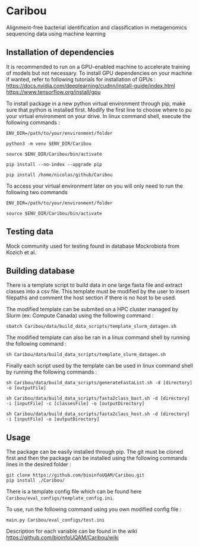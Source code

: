 # Caribou
Alignment-free bacterial identification and classification in metagenomics sequencing data using machine learning

## Installation of dependencies
It is recommended to run on a GPU-enabled machine to accelerate training of models but not necessary.
To install GPU dependencies on your machine if wanted, refer to following tutorials for installation of GPUs :
https://docs.nvidia.com/deeplearning/cudnn/install-guide/index.html \
https://www.tensorflow.org/install/gpu

To install package in a new python virtual environment through pip, make sure that python is installed first.
Modify the first line to choose where to pu your virtual environment on your drive.
In linux command shell, execute the following commands :

```
ENV_DIR=/path/to/your/environment/folder

python3 -m venv $ENV_DIR/Caribou

source $ENV_DIR/Caribou/bin/activate

pip install --no-index --upgrade pip

pip install /home/nicolas/github/Caribou
```

To access your virtual environment later on you will only need to run the following two commands

```
ENV_DIR=/path/to/your/environment/folder

source $ENV_DIR/Caribou/bin/activate
```

## Testing data
Mock community used for testing found in database Mockrobiota from Kozich et al.

## Building database
There is a template script to build data in one large fasta file and extract classes into a csv file.
This template must be modified by the user to insert filepaths and comment the host section if there is no host to be used.

The modified template can be submited on a HPC cluster managed by Slurm (ex: Compute Canada) using the following command :
```
sbatch Caribou/data/build_data_scripts/template_slurm_datagen.sh
```

The modified template can also be ran in a linux command shell by running the following command :
```
sh Caribou/data/build_data_scripts/template_slurm_datagen.sh
```

Finally each script used by the template can be used in linux command shell by running the following commands :
```
sh Caribou/data/build_data_scripts/generateFastaList.sh -d [directory] -o [outputFile]

sh Caribou/data/build_data_scripts/fasta2class_bact.sh -d [directory] -i [inputFile] -c [classesFile] -o [outputDirectory]

sh Caribou/data/build_data_scripts/fasta2class_host.sh -d [directory] -i [inputFile] -o [outputDirectory]
```

## Usage
The package can be easily installed through pip. The git must be cloned first and then the package can be installed using the following commands lines in the desired folder :
```
git clone https://github.com/bioinfoUQAM/Caribou.git
pip install ./Caribou/
```

There is a template config file which can be found here `Caribou/eval_configs/template_config.ini`.

To use, run the following command using you own modified config file :

```
main.py Caribou/eval_configs/test.ini
```

Description for each variable can be found in the wiki https://github.com/bioinfoUQAM/Caribou/wiki
